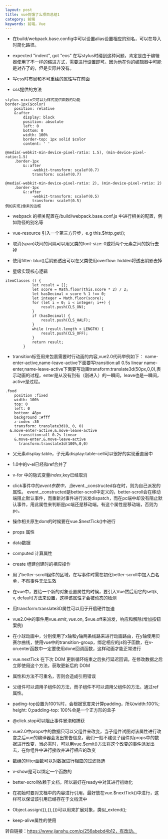 ```yaml
---
layout: post
title: vue仿饿了么项目总结1
category: 前端
keywords: 前端，Vue
---
```


- 在build/webpack.base.config中可以设置alias设置相应的别名，可以在导入时简化路径。

- expected "indent", got "eos" 在写stylus时碰到这种问题，肯定是由于编辑器使用了不一样的缩进方式，需要进行设置即可。因为他在你的编辑器中可能是对齐了的，但是实际并没有。

- 写css时布局和不可重绘的属性写在前面

- css提供的方法

```
stylus mixin只可以为样式提供函数的功能
border-1px($color)
    position: relative
    &:after
        display: block
        position: absolute
        left: 0
        bottom: 0
        width: 100%
        border-top: 1px solid $color
        content: ' '

@media(-webkit-min-device-pixel-ratio: 1.5), (min-device-pixel-ratio:1.5)
    .border-1px
        &::after
            -webkit-transform: scaleY(0.7)
            transform: scaleY(0.7)

@media(-webkit-min-device-pixel-ratio: 2), (min-device-pixel-ratio: 2)
    .border-1px
        &::after
            -webkit-transform: scaleY(0.5)
            transform: scaleY(0.5)        
例如实现1像素的边框
```


- webpack 的相关配置在/build/webpack.base.conf.js 中进行相关的配置，例如路径的别名等

- vue-resource 引入一个第三方异步，e.g this.$http.get();

- 取消(span)块间的间隔可以用父类的font-size: 0或将两个元素之间的换行去掉

- 使用filter: blur()后阴影透出可以在父类使用overflow: hidden将透出阴影去掉

- 星级实现核心逻辑
```
itemClasses () {
            let result = [];
            let score = Math.floor(this.score * 2) / 2;
            let hasDecimal = score % 1 !== 0;
            let integer = Math.floor(score);
            for (let i = 0; i < integer; i++) {
                result.push(CLS_ON);
            }
            if (hasDecimal) {
                result.push(CLS_HALF);
            }
            while (result.length < LENGTH) {
                result.push(CLS_OFF);
            }
            return result;
        }
```

- transition标签用来包裹需要时行动画的内容,vue2.0代码举例如下：
name-enter-active,name-leave-active下面要写transition:all 0.5s linear
name-enter,name-leave-active下面要写动画transform:translate3d(50px,0,0),表示动画的过程，enter是从没有到有（刚进入）的一瞬间，leave也是一瞬间，active是过程。

```
.food
	position :fixed
	width: 100%
	top: 0
	left: 0
	bottom: 48px
	background :#fff
	z-index :30
	transform: translate3d(0, 0, 0)
  &.move-enter-active,&.move-leave-active
      transition:all 0.2s linear
    &.move-enter,&.move-leave-active
      transform:translate3d(100%,0,0)
```

- 父元素display:table，子元素display:table-cell可以很好的实现垂直居中

- 1.0中的v-el已经和ref合并了

- v-for 中的隐式变量$index,$key已经取消

- click事件中的$event参数中，当$event._constructed存在时，则为自己派发的属性。
event._constructed是better-scroll中定义的，better-scroll会在移动端阻止默认事件，而重新对事件进行派发dispatch，而在pc端中却没有阻止默认事件，用此属性来判断是pc端还是移动端。有这个属性是移动端，否则为pc。

- 操作相关原生dom的时候要在vue.$nextTick()中进行

- props 属性

- data数据

- computed 计算属性

- create 组建创建时的相应操作

- 用了better-scroll组件的区域，在写事件时需在初化better-scroll中加入白名单，不然事件无法生效

- 在vue中，要给一个新的对象设置属性的时候，要引入Vue然后用它的set(k, v, default)方法来设置，这样该属性才会被动态的检测

- 用transform:translate3D属性可以用于开启硬件加速

- vue2.0中的事件用vue.$emit, vue.$on, $vue.off来派发，响应和解除(增加按钮案例)

- 在小球动画中，分别使用了x轴和y轴两条线路来进行动画路由，在y轴使用贝赛尔曲线，使用vue中的transition-group，绑定相应的js钩子函数，在v-on:enter函数中一定要使用done回调函数，这样动画才能正常进行

- vue.nextTick 在下次 DOM 更新循环结束之后执行延迟回调。在修改数据之后立即使用这个方法，获取更新后的 DOM

- 属性和方法不可重名，否则会造成引用错误

- 父组件可以调用子组件的方法，而子组件不可以调用父组件的方法。通过ref属性。

- pading-top设置为100%时，会根据宽度来计算padding，所以width:100%; height: 0;padding-top: 100%会是一个正方形的盒子

- @click.stop可以阻止事件冒泡和捕获

- vue2.0中props中的数据只可以父组件来改变，当子组件试图对该属性进行改变之后vue的编译器会发出警告信息，我们一般不建议子组件对props中的数据进行改变，当必需时，可以用vue.$emit()方法将这个改变的事件派发出去，在你组件中进行接收并进行相应的改变

- 数组的filter函数可以对数据进行相应的过滤筛选

- v-show是可以绑定一个函数的

- better-scroll依赖于文档，所以最好在ready中对其进行初始化

- 在初始时要对文档中的内容进行引用，最好放在vue.$nextTick()中进行，这样可以保证该引用已经存在于文档流中

- Object.assign({},{},{})可以用来扩展对象，类似_extend();

- keep-alive属性的使用

转自链接：https://www.jianshu.com/p/256abebd4b12，有改动。
